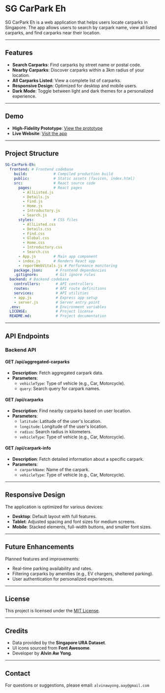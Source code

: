 # SG CarPark Eh

SG CarPark Eh is a web application that helps users locate carparks in Singapore. The app allows users to search by carpark name, view all listed carparks, and find carparks near their location.

---

## Features

- **Search Carparks**: Find carparks by street name or postal code.
- **Nearby Carparks**: Discover carparks within a 3km radius of your location.
- **All Carparks Listed**: View a complete list of carparks.
- **Responsive Design**: Optimized for desktop and mobile users.
- **Dark Mode**: Toggle between light and dark themes for a personalized experience.

---

## Demo

- **High-Fidelity Prototype**: [View the prototype](your-hifi-prototype-link)
- **Live Website**: [Visit the app](your-website-link)

---

## Project Structure

```yaml
SG-CarPark-Eh:
  frontend: # Frontend codebase
    build:            # Compiled production build
    public:           # Static assets (favicon, index.html)
    src:              # React source code
      pages:          # React pages
        - AllListed.js
        - Details.js
        - Find.js
        - Home.js
        - Introductory.js
        - Search.js
      styles:         # CSS files
        - AllListed.css
        - Details.css
        - Find.css
        - Global.css
        - Home.css
        - Introductory.css
        - Search.css
      - App.js        # Main app component
      - index.js      # Renders React app
      - reportWebVitals.js # Performance monitoring
    package.json:      # Frontend dependencies
    .gitignore:        # Git ignore rules
  backend: # Backend codebase
    controllers:       # API controllers
    routes:            # API route definitions
    services:          # API utilities
    - app.js           # Express app setup
    - server.js        # Server entry point
  .env:                # Environment variables
  LICENSE:             # Project license
  README.md:           # Project documentation
```
---

## API Endpoints

### Backend API

#### **GET /api/aggregated-carparks**
- **Description**: Fetch aggregated carpark data.
- **Parameters**:
  - `vehicleType`: Type of vehicle (e.g., Car, Motorcycle).
  - `query`: Search query for carpark names.

#### **GET /api/carparks**
- **Description**: Find nearby carparks based on user location.
- **Parameters**:
  - `latitude`: Latitude of the user's location.
  - `longitude`: Longitude of the user's location.
  - `radius`: Search radius in kilometers.
  - `vehicleType`: Type of vehicle (e.g., Car, Motorcycle).

#### **GET /api/carpark-info**
- **Description**: Fetch detailed information about a specific carpark.
- **Parameters**:
  - `carparkName`: Name of the carpark.
  - `vehicleType`: Type of vehicle (e.g., Car, Motorcycle).

---

## Responsive Design

The application is optimized for various devices:

- **Desktop**: Default layout with full features.
- **Tablet**: Adjusted spacing and font sizes for medium screens.
- **Mobile**: Stacked elements, full-width buttons, and smaller font sizes.

---

## Future Enhancements

Planned features and improvements:

- Real-time parking availability and rates.
- Filtering carparks by amenities (e.g., EV chargers, sheltered parking).
- User authentication for personalized experiences.

---

## License

This project is licensed under the [MIT License](LICENSE).

---

## Credits

- Data provided by the **Singapore URA Dataset**.
- UI icons sourced from **Font Awesome**.
- Developer by **Alvin Aw Yong**.

---

## Contact

For questions or suggestions, please email: `alvinawyong.aay@gmail.com`
